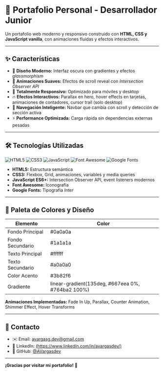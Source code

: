 # 💼 Portafolio Personal - Desarrollador Junior

Un portafolio web moderno y responsivo construido con **HTML, CSS y JavaScript vanilla**, con animaciones fluidas y efectos interactivos.

---

## ✨ Características

- 🎨 **Diseño Moderno:** Interfaz oscura con gradientes y efectos *glassmorphism*  
- 💨 **Animaciones Suaves:** Efectos de scroll reveal con *Intersection Observer API*  
- 📱 **Totalmente Responsivo:** Optimizado para móviles y desktop  
- 🔥 **Efectos Interactivos:** Parallax en hero, hover effects en tarjetas, animaciones de contadores, cursor trail (solo desktop)  
- 🧭 **Navegación Inteligente:** Navbar que cambia con scroll y detección de sección activa  
- ⚡ **Performance Optimizada:** Carga rápida sin dependencias externas pesadas  

---

## 🛠️ Tecnologías Utilizadas

![HTML5](https://img.shields.io/badge/HTML5-E34F26?style=for-the-badge&logo=html5&logoColor=white)
![CSS3](https://img.shields.io/badge/CSS3-1572B6?style=for-the-badge&logo=css3&logoColor=white)
![JavaScript](https://img.shields.io/badge/JavaScript-F7DF1E?style=for-the-badge&logo=javascript&logoColor=black)
![Font Awesome](https://img.shields.io/badge/Font%20Awesome-5294E2?style=for-the-badge&logo=font-awesome&logoColor=white)
![Google Fonts](https://img.shields.io/badge/Google%20Fonts-0F9D58?style=for-the-badge&logo=google&logoColor=white)

- **HTML5:** Estructura semántica  
- **CSS3:** Flexbox, Grid, animaciones, variables y media queries  
- **JavaScript ES6+:** Intersection Observer API, event listeners modernos  
- **Font Awesome:** Iconografía  
- **Google Fonts:** Tipografía *Inter*  

---

## 🎨 Paleta de Colores y Diseño

| Elemento              | Color                       |
|----------------------|-----------------------------|
| Fondo Principal       | #0a0a0a                     |
| Fondo Secundario      | #1a1a1a                     |
| Texto Principal       | #ffffff                     |
| Texto Secundario      | #a0a0a0                     |
| Color Acento          | #3b82f6                     |
| Gradiente             | linear-gradient(135deg, #667eea 0%, #764ba2 100%) |

**Animaciones Implementadas:** Fade In Up, Parallax, Counter Animation, Shimmer Effect, Hover Transforms

---

## 📌 Contacto

- ✉️ Email: [avargasg.dev@gmail.com](mailto:avargasg.dev@gmail.com)  
- 💼 LinkedIn: [(https://www.linkedin.com/in/avargasdev/)](#)  
- 🐙 GitHub: [@AVargasdev](#)  

---

**¡Gracias por visitar mi portafolio!** 🚀


